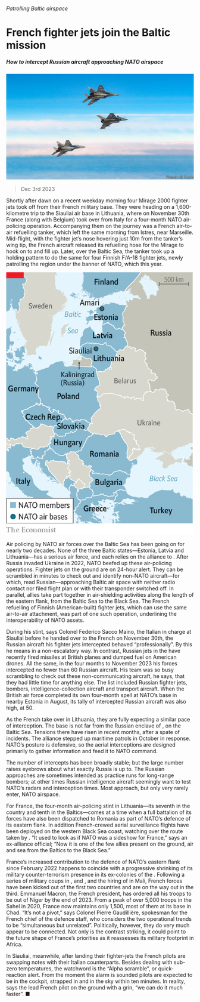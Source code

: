 ###### Patrolling Baltic airspace

# French fighter jets join the Baltic mission 

##### How to intercept Russian aircraft approaching NATO airspace 

![image](images/20231202_EUP504.jpg) 

> Dec 3rd 2023 

Shortly after dawn on a recent weekday morning four Mirage 2000 fighter jets took off from their French military base. They were heading on a 1,600-kilometre trip to the Siauliai air base in Lithuania, where on November 30th France (along with Belgium) took over from Italy for a four-month NATO air-policing operation. Accompanying them on the journey was a French air-to-air refuelling tanker, which left the same morning from Istres, near Marseille. Mid-flight, with the fighter jet’s nose hovering just 10m from the tanker’s wing tip, the French aircraft released its refuelling hose for the Mirage to hook on to and fill up. Later, over the Baltic Sea, the tanker took up a holding pattern to do the same for four Finnish F/A-18 fighter jets, newly patrolling the region under the banner of NATO, which  this year.

![image](images/20231209_EUM937.png) 


Air policing by NATO air forces over the Baltic Sea has been going on for nearly two decades. None of the three Baltic states—Estonia, Latvia and Lithuania—has a serious air force, and each relies on the alliance to . After Russia invaded Ukraine in 2022, NATO beefed up these air-policing operations. Fighter jets on the ground are on 24-hour alert. They can be scrambled in minutes to check out and identify non-NATO aircraft—for which, read Russian—approaching Baltic air space with neither radio contact nor filed flight plan or with their transponder switched off. In parallel, allies take part together in air-shielding activities along the length of the eastern flank, from the Baltic Sea to the Black Sea. The French refuelling of Finnish (American-built) fighter jets, which can use the same air-to-air attachment, was part of one such operation, underlining the interoperability of NATO assets. 

During his stint, says Colonel Federico Sacco Maino, the Italian in charge at Siauliai before he handed over to the French on November 30th, the Russian aircraft his fighter jets intercepted behaved “professionally”. By this he means in a non-escalatory way. In contrast, Russian jets in the  have recently fired missiles at British planes and dumped fuel on American drones. All the same, in the four months to November 2023 his forces intercepted no fewer than 60 Russian aircraft. His team was so busy scrambling to check out these non-communicating aircraft, he says, that they had little time for anything else. The list included Russian fighter jets, bombers, intelligence-collection aircraft and transport aircraft. When the British air force completed its own four-month spell at NATO’s base in nearby Estonia in August, its tally of intercepted Russian aircraft was also high, at 50.

As the French take over in Lithuania, they are fully expecting a similar pace of interception. The base is not far from the Russian enclave of , on the Baltic Sea. Tensions there have risen in recent months, after a spate of  incidents. The alliance stepped up maritime patrols in October in response. NATO’s posture is defensive, so the aerial interceptions are designed primarily to gather information and feed it to NATO command.

The number of intercepts has been broadly stable; but the large number raises eyebrows about what exactly Russia is up to. The Russian approaches are sometimes intended as practice runs for long-range bombers; at other times Russian intelligence aircraft seemingly want to test NATO’s radars and interception times. Most approach, but only very rarely enter, NATO airspace.

For France, the four-month air-policing stint in Lithuania—its seventh in the country and tenth in the Baltics—comes at a time when a full battalion of its forces have also been dispatched to Romania as part of NATO’s defence of its eastern flank. In addition French-crewed aerial surveillance flights have been deployed on the western Black Sea coast, watching over the route taken by . “It used to look as if NATO was a sideshow for France,” says an ex-alliance official; “Now it is one of the few allies present on the ground, air and sea from the Baltics to the Black Sea.”

France’s increased contribution to the defence of NATO’s eastern flank since February 2022 happens to coincide with a progressive shrinking of its military counter-terrorism presence in its ex-colonies of the . Following a series of military coups in ,  and , and the hiring of  in Mali, French forces have been kicked out of the first two countries and are on the way out in the third. Emmanuel Macron, the French president, has ordered all his troops to be out of Niger by the end of 2023. From a peak of over 5,000 troops in the Sahel in 2020, France now maintains only 1,500, most of them at its base in Chad. “It’s not a pivot,” says Colonel Pierre Gaudillière, spokesman for the French chief of the defence staff, who considers the two operational trends to be “simultaneous but unrelated”. Politically, however, they do very much appear to be connected. Not only is the contrast striking, it could point to the future shape of France’s priorities as it reassesses its military footprint in Africa.

In Siauliai, meanwhile, after landing their fighter-jets the French pilots are swapping notes with their Italian counterparts. Besides dealing with sub-zero temperatures, the watchword is the “Alpha scramble”, or quick-reaction alert. From the moment the alarm is sounded pilots are expected to be in the cockpit, strapped in and in the sky within ten minutes. In reality, says the lead French pilot on the ground with a grin, “we can do it much faster”. ■

